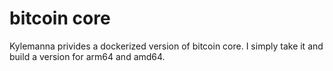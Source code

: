 # bitcoin core

Kylemanna privides a dockerized version of bitcoin core.
I simply take it and build a version for arm64 and amd64. 

